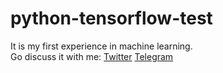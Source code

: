 # python-tensorflow-test
It is my first experience in machine learning.\
Go discuss it with me:
[Twitter](https://twitter.com/nikskubak)
[Telegram](http://t.me/nikskubak)
